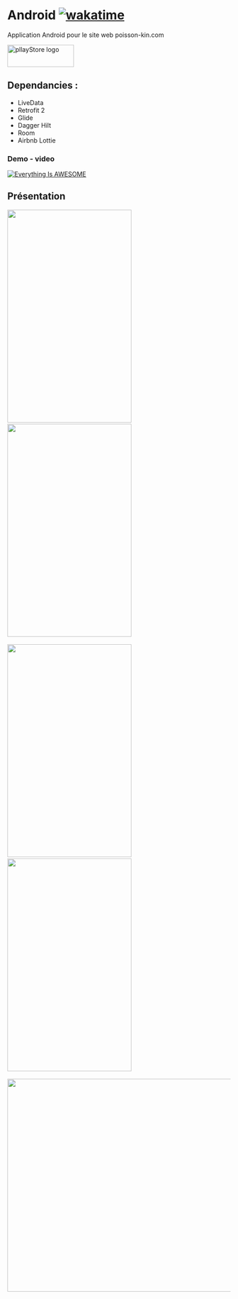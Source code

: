 # Android [![wakatime](https://wakatime.com/badge/github/josue-lubaki/FishApp-Android.svg)](https://wakatime.com/badge/github/josue-lubaki/FishApp-Android)
 Application Android pour le site web poisson-kin.com
 
 <a href="https://play.google.com/store/apps/details?id=ca.josue.fishapp"  rel="noopener noreferrer" target="_blank">
    <img src="https://images.squarespace-cdn.com/content/v1/6089653d9b3d423216d4fc70/1619912777616-MZTU900VIV41A3V2KLMQ/GooglePLay.png" 
         alt="pllayStore logo"
         width="150"
         height="50"/>
  </a>
  
## Dependancies :
- LiveData
- Retrofit 2
- Glide
- Dagger Hilt
- Room
- Airbnb Lottie

### Demo - video
[![Everything Is AWESOME](https://videoapi-muybridge.vimeocdn.com/animated-thumbnails/image/efe79b04-4f7e-4f85-8a40-3c9160f56473.gif?ClientID=vimeo-core-prod&Date=1641317527&Signature=729af75481adc23211acbc5163b23b02e6cf496c)](https://youtu.be/oz61vSAugws "Application PSK")

## Présentation
<p>
<img src="https://imgur.com/7jBjl6c.png" width=280 height=480 /> &emsp;
<img src="https://imgur.com/VNONXNS.png" width=280 height=480 /> &emsp;
</p>
<p>
<img src="https://imgur.com/odLaVSp.png" width=280 height=480 /> &emsp; 
<img src="https://imgur.com/229JRNX.png" width=280 height=480 /> &emsp;
</p>
<p>
<img src="https://imgur.com/Cc73lL6.png" width=585 height=480 /> &emsp;
</p>
